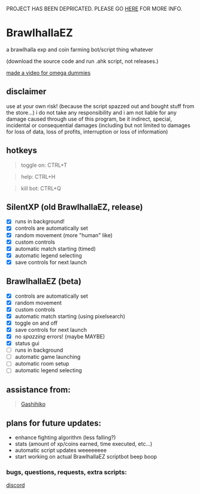PROJECT HAS BEEN DEPRICATED. PLEASE GO [HERE](https://discord.gg/2HDmuqqq9p) FOR MORE INFO.

# BrawlhallaEZ
a brawlhalla exp and coin farming bot/script thing whatever

(download the source code and run .ahk script, not releases.)

[made a video for omega dummies](https://youtu.be/t1rLyzTfHiY)

## disclaimer
use at your own risk! (because the script spazzed out and bought stuff from the store...)
i do not take any responsibility and i am not liable for any damage caused through use of this program, be it indirect, special, incidental or consequential damages (including but not limited to damages for loss of data, loss of profits, interruption or loss of information)

## **hotkeys**
>toggle on: CTRL+T

>help: CTRL+H

>kill bot: CTRL+Q

## **SilentXP** (old BrawlhallaEZ, release)
- [x] runs in background!
- [x] controls are automatically set
- [x] random movement (more "human" like)
- [x] custom controls
- [x] automatic match starting (timed)
- [x] automatic legend selecting
- [x] save controls for next launch

## **BrawlhallaEZ** (beta)
- [x] controls are automatically set
- [x] random movement
- [x] custom controls
- [x] automatic match starting (using pixelsearch)
- [x] toggle on and off
- [x] save controls for next launch
- [x] no *spazzing* errors! (maybe MAYBE)
- [x] status gui
- [ ] runs in background
- [ ] automatic game launching
- [ ] automatic room setup
- [ ] automatic legend selecting

## **assistance from:**
> [Gashihiko](https://github.com/gashihiko)

## **plans for future updates:**
- enhance fighting algorithm (less falling?)
- stats (amount of xp/coins earned, time executed, etc...)
- automatic script updates weeeeeeee
- start working on actual BrawlhallaEZ scriptbot beep boop

### bugs, questions, requests, extra scripts:
[discord](https://discord.gg/2uj73mK)

